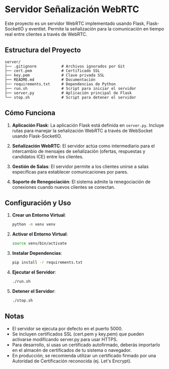 # Servidor Señalización WebRTC

Este proyecto es un servidor WebRTC implementado usando Flask, Flask-SocketIO y eventlet. Permite la señalización para la comunicación en tiempo real entre clientes a través de WebRTC.

## Estructura del Proyecto

```
server/
├── .gitignore           # Archivos ignorados por Git
├── cert.pem             # Certificado SSL
├── key.pem              # Clave privada SSL
├── README.md            # Documentación
├── requirements.txt     # Dependencias de Python
├── run.sh               # Script para iniciar el servidor
├── server.py            # Aplicación principal de Flask
└── stop.sh              # Script para detener el servidor
```

## Cómo Funciona

1. **Aplicación Flask**: La aplicación Flask está definida en `server.py`. Incluye rutas para manejar la señalización WebRTC a través de WebSocket usando Flask-SocketIO.

2. **Señalización WebRTC**: El servidor actúa como intermediario para el intercambio de mensajes de señalización (ofertas, respuestas y candidatos ICE) entre los clientes.

3. **Gestión de Salas**: El servidor permite a los clientes unirse a salas específicas para establecer comunicaciones por pares.

4. **Soporte de Renegociación**: El sistema admite la renegociación de conexiones cuando nuevos clientes se conectan.

## Configuración y Uso


1. **Crear un Entorno Virtual**:
    ```sh
    python -m venv venv
    ```

2. **Activar el Entorno Virtual**:
    ```sh
    source venv/bin/activate
    ```

3. **Instalar Dependencias**:
    ```sh
    pip install -r requirements.txt
    ```

4. **Ejecutar el Servidor**:
    ```sh
    ./run.sh
    ```

5. **Detener el Servidor**:
    ```sh
    ./stop.sh
    ```

## Notas

- El servidor se ejecuta por defecto en el puerto 5000.
- Se incluyen certificados SSL (cert.pem y key.pem) que pueden activarse modificando server.py para usar HTTPS.
- Para desarrollo, si usas un certificado autofirmado, deberás importarlo en el almacén de certificados de tu sistema o navegador.
- En producción, se recomienda utilizar un certificado firmado por una Autoridad de Certificación reconocida (ej. Let's Encrypt).

